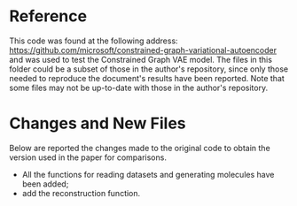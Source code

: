 # Reference
This code was found at the following address: <https://github.com/microsoft/constrained-graph-variational-autoencoder> and was used to test the Constrained Graph VAE model.
The files in this folder could be a subset of those in the author's repository, since only those needed to reproduce the document's results have been reported.
Note that some files may not be up-to-date with those in the author's repository.

# Changes and New Files
Below are reported the changes made to the original code to obtain the version used in the paper for comparisons.
* All the functions for reading datasets and generating molecules have been added;
* add the reconstruction function.